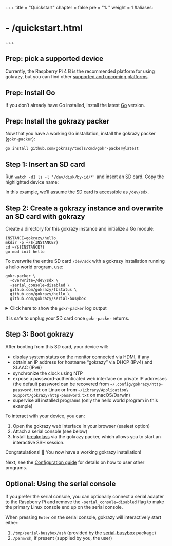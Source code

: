+++
title = "Quickstart"
chapter = false
pre = "<b>1. </b>"
weight = 1
#aliases:
#  - /quickstart.html
+++

## Prep: pick a supported device

Currently, the Raspberry Pi 4 B is the recommended platform for
using gokrazy, but you can find
other <a href="/platforms/">supported and upcoming platforms</a>.

## Prep: Install Go

If you don’t already have Go installed, install the latest <a href="https://golang.org/dl/">Go</a> version.

## Prep: Install the gokrazy packer

Now that you have a working Go installation, install the gokrazy packer (<code>gokr-packer</code>):

```shell
go install github.com/gokrazy/tools/cmd/gokr-packer@latest
```

## Step 1: Insert an SD card

Run `watch -d1 ls -l '/dev/disk/by-id/*'` and insert an SD card. Copy the
highlighted device name:

<script id="asciicast-G0PosAYGvUSnB3htMpLIz0p68" src="https://asciinema.org/a/G0PosAYGvUSnB3htMpLIz0p68.js" async></script>

In this example, we’ll assume the SD card is accessible as <code>/dev/sdx</code>.

## Step 2: Create a gokrazy instance and overwrite an SD card with gokrazy

Create a directory for this gokrazy instance and initialize a Go module:

```shell
INSTANCE=gokrazy/hello
mkdir -p ~/${INSTANCE?}
cd ~/${INSTANCE?}
go mod init hello
```

To overwrite the entire SD card <code>/dev/sdx</code> with a gokrazy installation running a hello world program, use:

```shell
gokr-packer \
  -overwrite=/dev/sdx \
  -serial_console=disabled \
  github.com/gokrazy/fbstatus \
  github.com/gokrazy/hello \
  github.com/gokrazy/serial-busybox
```

<script id="asciicast-3DFZZaNvXuhHrSjnHRywT8KyO" src="https://asciinema.org/a/3DFZZaNvXuhHrSjnHRywT8KyO.js" async></script>

<details>

<summary style="display: list-item">
Click here to show the <code>gokr-packer</code> log output
</summary>

```text
gokrazy packer v0.0.0-20211121205320-688793dda2da on GOARCH=amd64 GOOS=linux

Build target: CGO_ENABLED=0 GOARCH=arm64 GOOS=linux
Build timestamp: 2021-11-25T09:28:41+01:00
Loading system CA certificates from /etc/ssl/certs/ca-certificates.crt
Building 3 Go packages:

  github.com/gokrazy/fbstatus

  github.com/gokrazy/hello

  github.com/gokrazy/serial-busybox

[done] in 0.48s

Feature summary:
  use PARTUUID: true
  use GPT PARTUUID: true
2021/11/25 09:28:42 partitioning /dev/sdx (GPT + Hybrid MBR)
2021/11/25 09:28:42 Using sudo to gain permission to format /dev/sdx
2021/11/25 09:28:42 If you prefer, cancel and use: sudo setfacl -m u:${USER}:rw /dev/sdx
2021/11/25 09:28:42 device holds 15931539456 bytes

Creating boot file system
Kernel directory: /home/michael/go/src/github.com/gokrazy/kernel
EEPROM update summary:
  pieeprom.upd (sig 5a07872332)
  recovery.bin
  vl805.bin (sig 3a46dda0da)
[done: creating boot file system] in 0.11s, 66 MiB
MBR summary:
  LBAs: vmlinuz=52150 cmdline.txt=135442
  PARTUUID: 2e18c40c

Creating root file system
[done: creating root file system] in 0.26s

If your applications need to store persistent data, unplug and re-plug the SD card, then create a file system using e.g.:

	mkfs.ext4 /dev/disk/by-partuuid/60c24cc1-f3f9-427a-8199-2e18c40c0004

To boot gokrazy, plug the SD card into a Raspberry Pi 3 or 4 (no other models supported)

Build complete!

To interact with the device, gokrazy provides a web interface reachable at:

	http://gokrazy:<i>&lt;automatically-generated-random-password&gt;</i>@gokrazy/

In addition, the following Linux consoles are set up:

	1. foreground Linux framebuffer console on HDMI
```

</details>

It is safe to unplug your SD card once <code>gokr-packer</code> returns.

## Step 3: Boot gokrazy

After booting from this SD card, your device will:

- display system status on the monitor connected via HDMI, if any
- obtain an IP address for hostname “gokrazy” via DHCP (IPv4) and SLAAC (IPv6)
- synchronize the clock using NTP
- expose a password-authenticated web interface on private IP addresses<br>
  (the default password can be recovered from `~/.config/gokrazy/http-password.txt` on Linux or from `~/Library/Application\ Support/gokrazy/http-password.txt` on macOS/Darwin)
- supervise all installed programs (only the hello world program in this example)

To interact with your device, you can:

1. Open the gokrazy web interface in your browser (easiest option)
1. Attach a serial console (see below)
1. Install [breakglass](https://github.com/gokrazy/breakglass) via the gokrazy packer, which allows you to start an interactive SSH session.

Congratulations! 🎉 You now have a working gokrazy installation!

Next, see the [Configuration guide](/userguide/) for details on how to user other
programs.

## Optional: Using the serial console

If you prefer the serial console, you can optionally connect a serial adapter to
the Raspberry Pi and remove the <code>-serial_console=disabled</code> flag to
make the primary Linux console end up on the serial console.

When pressing <code>Enter</code> on the serial console, gokrazy will
interactively start either:

1. `/tmp/serial-busybox/ash` (provided by the [serial-busybox](https://github.com/gokrazy/serial-busybox) package)
1. `/perm/sh`, if present (supplied by you, the user)
